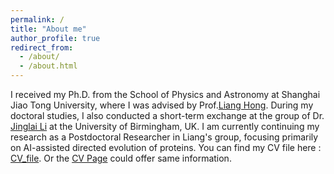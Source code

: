 ```yaml
---
permalink: /
title: "About me"
author_profile: true
redirect_from: 
  - /about/
  - /about.html
---
```


I received my Ph.D. from the School of Physics and Astronomy at Shanghai Jiao Tong University, where I was advised by Prof.[Liang Hong](https://ins.sjtu.edu.cn/people/lhong/). During my doctoral studies, I also conducted a short-term exchange at the group of Dr. [Jinglai Li](https://www.birmingham.ac.uk/staff/profiles/maths/li-jinglai) at the University of Birmingham, UK. I am currently continuing my research as a Postdoctoral Researcher in Liang's group, focusing primarily on AI-assisted directed evolution of proteins.
You can find my CV file here : [CV_file](https://phy-yuanxi.github.io/files/CV-Yuanxi). Or the [CV Page](https://phy-yuanxi.github.io/cv) could offer same information.

